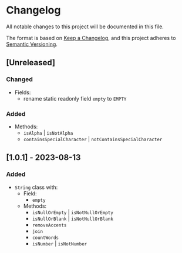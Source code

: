 # Changelog

All notable changes to this project will be documented in this file.

The format is based on [Keep a Changelog](https://keepachangelog.com/en/1.0.0/),
and this project adheres to [Semantic Versioning](https://semver.org/spec/v2.0.0.html).

## [Unreleased]

### Changed

- Fields:
  - rename static readonly field `empty` to `EMPTY`

### Added

- Methods: 
  - `isAlpha` | `isNotAlpha`
  - `containsSpecialCharacter` | `notContainsSpecialCharacter`

## [1.0.1] - 2023-08-13

### Added

- `String` class with:
  - Field:
    - `empty`
  - Methods:
    - `isNullOrEmpty` | `isNotNullOrEmpty`
    - `isNullOrBlank` | `isNotNullOrBlank`
    - `removeAccents`
    - `join`
    - `countWords`
    - `isNumber` | `isNotNumber`
